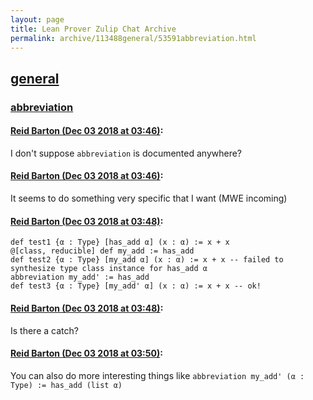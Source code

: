```yaml
---
layout: page
title: Lean Prover Zulip Chat Archive 
permalink: archive/113488general/53591abbreviation.html
---
```


## [general](index.html)
### [abbreviation](53591abbreviation.html)

#### [Reid Barton (Dec 03 2018 at 03:46)](https://leanprover.zulipchat.com/#narrow/stream/113488-general/topic/abbreviation/near/150746902):
I don't suppose `abbreviation` is documented anywhere?

#### [Reid Barton (Dec 03 2018 at 03:46)](https://leanprover.zulipchat.com/#narrow/stream/113488-general/topic/abbreviation/near/150746904):
It seems to do something very specific that I want (MWE incoming)

#### [Reid Barton (Dec 03 2018 at 03:48)](https://leanprover.zulipchat.com/#narrow/stream/113488-general/topic/abbreviation/near/150746954):
```lean
def test1 {α : Type} [has_add α] (x : α) := x + x
@[class, reducible] def my_add := has_add
def test2 {α : Type} [my_add α] (x : α) := x + x -- failed to synthesize type class instance for has_add α
abbreviation my_add' := has_add
def test3 {α : Type} [my_add' α] (x : α) := x + x -- ok!
```

#### [Reid Barton (Dec 03 2018 at 03:48)](https://leanprover.zulipchat.com/#narrow/stream/113488-general/topic/abbreviation/near/150746955):
Is there a catch?

#### [Reid Barton (Dec 03 2018 at 03:50)](https://leanprover.zulipchat.com/#narrow/stream/113488-general/topic/abbreviation/near/150747018):
You can also do more interesting things like `abbreviation my_add' (α : Type) := has_add (list α)`

